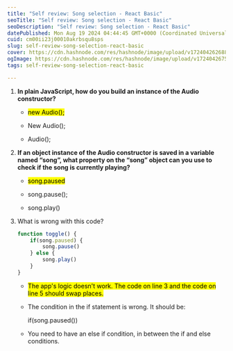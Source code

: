 ```yaml
---
title: "Self review: Song selection - React Basic"
seoTitle: "Self review: Song selection - React Basic"
seoDescription: "Self review: Song selection - React Basic"
datePublished: Mon Aug 19 2024 04:44:45 GMT+0000 (Coordinated Universal Time)
cuid: cm00ii23j00010akrbsqu8sps
slug: self-review-song-selection-react-basic
cover: https://cdn.hashnode.com/res/hashnode/image/upload/v1724042626882/86a3ff18-651d-4ef8-a5ef-cbfe4b7969d8.png
ogImage: https://cdn.hashnode.com/res/hashnode/image/upload/v1724042675345/114ce7b4-e57b-4b1e-b965-5c8baa1acf85.png
tags: self-review-song-selection-react-basic

---
```


1. **In plain JavaScript, how do you build an instance of the Audio constructor?**
    
    * <mark>new Audio();</mark>
        
    * New Audio();
        
    * Audio();
        
2. **If an object instance of the Audio constructor is saved in a variable named “song”, what property on the “song” object can you use to check if the song is currently playing?**
    
    * <mark>song.paused</mark>
        
    * song.pause();
        
    * song.play()
        
3. What is wrong with this code?
    
    ```javascript
    function toggle() {
        if(song.paused) {
            song.pause()
        } else {
            song.play()
        }
    }
    ```
    
    * <mark>The app's logic doesn't work. The code on line 3 and the code on line 5 should swap places.</mark>
        
    * The condition in the if statement is wrong. It should be:
        
        if(song.paused())
        
    * You need to have an else if condition, in between the if and else conditions.